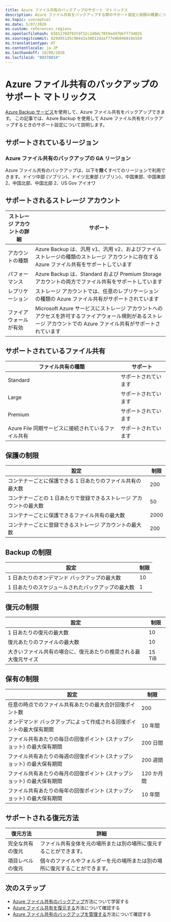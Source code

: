 ```yaml
---
title: Azure ファイル共有のバックアップのサポート マトリックス
description: Azure ファイル共有をバックアップする際のサポート設定と制限の概要について説明します。
ms.topic: conceptual
ms.date: 5/07/2020
ms.custom: references_regions
ms.openlocfilehash: 6381170df93fdf52c2d0dc7059ad47bbff734025
ms.sourcegitcommit: 829d951d5c90442a38012daaf77e86046018e5b9
ms.translationtype: HT
ms.contentlocale: ja-JP
ms.lasthandoff: 10/09/2020
ms.locfileid: "89378034"
---
```

# <a name="support-matrix-for-azure-file-share-backup"></a>Azure ファイル共有のバックアップのサポート マトリックス

[Azure Backup サービス](./backup-overview.md)を使用して、Azure ファイル共有をバックアップできます。 この記事では、Azure Backup を使用して Azure ファイル共有をバックアップするときのサポート設定について説明します。

## <a name="supported-regions"></a>サポートされているリージョン

### <a name="ga-regions-for-azure-file-shares-backup"></a>Azure ファイル共有のバックアップの GA リージョン

Azure ファイル共有のバックアップは、以下を**除く**すべてのリージョンで利用できます。ドイツ中部 (ソブリン)、ドイツ北東部 (ソブリン)、中国東部、中国東部 2、中国北部、中国北部 2、US Gov アイオワ

## <a name="supported-storage-accounts"></a>サポートされるストレージ アカウント

| ストレージ アカウントの詳細 | サポート                                                      |
| ------------------------ | ------------------------------------------------------------ |
| アカウントの種類            | Azure Backup は、汎用 v1、汎用 v2、およびファイル ストレージの種類のストレージ アカウントに存在する Azure ファイル共有をサポートしています |
| パフォーマンス              | Azure Backup は、Standard および Premium Storage アカウントの両方でファイル共有をサポートしています |
| レプリケーション              | ストレージ アカウントでは、任意のレプリケーションの種類の Azure ファイル共有がサポートされています |
| ファイアウォールが有効         | Microsoft Azure サービスにストレージ アカウントへのアクセスを許可するファイアウォール規則があるストレージ アカウントでの Azure ファイル共有がサポートされています|

## <a name="supported-file-shares"></a>サポートされているファイル共有

| ファイル共有の種類                                   | サポート   |
| -------------------------------------------------- | --------- |
| Standard                                           | サポートされています |
| Large                                              | サポートされています |
| Premium                                            | サポートされています |
| Azure File 同期サービスに接続されているファイル共有 | サポートされています |

## <a name="protection-limits"></a>保護の制限

| 設定                                                      | 制限 |
| ------------------------------------------------------------ | ----- |
| コンテナーごとに保護できる 1 日あたりのファイル共有の最大数| 200   |
| コンテナーごとの 1 日あたりで登録できるストレージ アカウントの最大数 | 50    |
| コンテナーごとに保護できるファイル共有の最大数 | 2000   |
| コンテナーごとに登録できるストレージ アカウントの最大数 | 200   |

## <a name="backup-limits"></a>Backup の制限

| 設定                                      | 制限 |
| -------------------------------------------- | ----- |
| 1 日あたりのオンデマンド バックアップの最大数 | 10   |
| 1 日あたりのスケジュールされたバックアップの最大数 | 1     |

## <a name="restore-limits"></a>復元の制限

| 設定                                                      | 制限   |
| ------------------------------------------------------------ | ------- |
| 1 日あたりの復元の最大数                           | 10      |
| 復元あたりのファイルの最大数                         | 10      |
| 大きいファイル共有の場合に、復元あたりの推奨される最大復元サイズ | 15 TiB |

## <a name="retention-limits"></a>保有の制限

| 設定                                                      | 制限    |
| ------------------------------------------------------------ | -------- |
| 任意の時点でのファイル共有あたりの最大合計回復ポイント数 | 200      |
| オンデマンド バックアップによって作成される回復ポイントの最大保有期間 | 10 年間 |
| ファイル共有あたりの毎日の回復ポイント (スナップショット) の最大保有期間| 200 日間 |
| ファイル共有あたりの毎週の回復ポイント (スナップショット) の最大保有期間 | 200 週間 |
| ファイル共有あたりの毎月の回復ポイント (スナップショット) の最大保有期間 | 120 か月間 |
| ファイル共有あたりの毎年の回復ポイント (スナップショット) の最大保有期間 | 10 年間 |

## <a name="supported-restore-methods"></a>サポートされる復元方法

| 復元方法     | 詳細                                                      |
| ------------------ | ------------------------------------------------------------ |
| 完全な共有の復元 | ファイル共有全体を元の場所または別の場所に復元することができます。 |
| 項目レベルの復元 | 個々のファイルやフォルダーを元の場所または別の場所に復元することができます。 |

## <a name="next-steps"></a>次のステップ

* [Azure ファイル共有のバックアップ](backup-afs.md)方法について学習する
* [Azure ファイル共有を復元する](restore-afs.md)方法について確認する
* [Azure ファイル共有のバックアップを管理する](manage-afs-backup.md)方法について確認する
